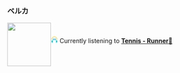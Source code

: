 ### ベルカ

<a href="https://www.youtube.com/results?search_query=Tennis+Runner" target="_blank">
    <img align="left" width="100" height="100" src="https:&#x2F;&#x2F;lastfm.freetls.fastly.net&#x2F;i&#x2F;u&#x2F;174s&#x2F;47fbd156883d32518f4360e71bde2384.jpg">
</a>

</br><p align="left"><img height="16" width="16" src="assets/listening.png"> Currently listening to <b><a href="https://www.youtube.com/results?search_query=Tennis+Runner" target="_blank">Tennis - Runner🔗</a> </b></p>

